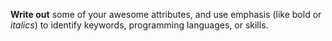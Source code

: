 **Write out** some of your awesome attributes, 
and use emphasis (like bold or _italics_) to identify keywords, programming languages, or skills. 
